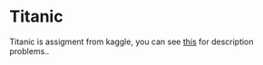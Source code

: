 # Titanic
Titanic is assigment from kaggle, you can see [this](https://www.kaggle.com/c/titanic) for description problems..
